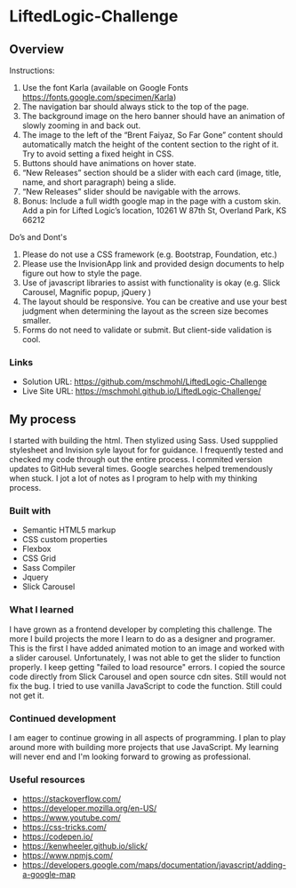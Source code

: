 # LiftedLogic-Challenge

## Overview

Instructions:
1. Use the font Karla (available on Google Fonts https://fonts.google.com/specimen/Karla)
2. The navigation bar should always stick to the top of the page.
3. The background image on the hero banner should have an animation of slowly zooming in and back out.
4. The image to the left of the “Brent Faiyaz, So Far Gone” content should automatically match the height of the content section to the right of it. Try to avoid setting a fixed height in CSS.
5. Buttons should have animations on hover state.
6. “New Releases” section should be a slider with each card (image, title, name, and short paragraph) being a slide.
7. “New Releases” slider should be navigable with the arrows.
8. Bonus: Include a full width google map in the page with a custom skin. Add a pin for Lifted Logic’s location, 10261 W 87th St, Overland Park, KS 66212

Do’s and Dont's 
1. Please do not use a CSS framework (e.g. Bootstrap, Foundation, etc.)
2. Please use the InvisionApp link and provided design documents to help figure out how to style the page.
3. Use of javascript libraries to assist with functionality is okay (e.g. Slick Carousel, Magnific popup, jQuery )
4. The layout should be responsive. You can be creative and use your best judgment when determining the layout as the screen size becomes smaller.
5. Forms do not need to validate or submit. But client-side validation is cool.

### Links

- Solution URL: https://github.com/mschmohl/LiftedLogic-Challenge
- Live Site URL: https://mschmohl.github.io/LiftedLogic-Challenge/
## My process
I started with building the html. Then stylized using Sass. Used suppplied stylesheet and Invision syle layout for for guidance. I frequently tested  and checked my code through out the entire process. I commited version updates to GitHub several times. Google searches helped tremendously when stuck. I jot a lot of notes as I program to help with my thinking process.
### Built with
- Semantic HTML5 markup
- CSS custom properties
- Flexbox
- CSS Grid
- Sass Compiler
- Jquery
- Slick Carousel
### What I learned
I have grown as a frontend developer by completing this challenge. The more I build projects the more I learn to do as a designer and programer. This is the first I have added animated motion to an image and worked with a slider carousel. Unfortunately, I was not able to get the slider to function properly. I keep getting "failed to load resource" errors. I copied the source code directly from Slick Carousel and open source cdn sites. Still would not fix the bug. I tried to use vanilla JavaScript to code the function. Still could not get it. 
### Continued development
I am eager to continue growing in all aspects of programming. I plan to play around more with building more projects that use JavaScript. My learning will never end and I'm looking forward to growing as professional.
### Useful resources
- https://stackoverflow.com/
- https://developer.mozilla.org/en-US/
- https://www.youtube.com/
- https://css-tricks.com/
- https://codepen.io/
- https://kenwheeler.github.io/slick/
- https://www.npmjs.com/
- https://developers.google.com/maps/documentation/javascript/adding-a-google-map
